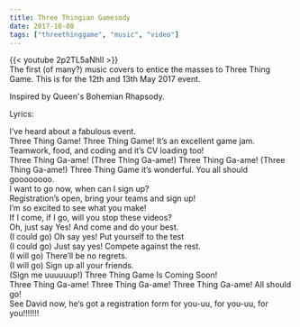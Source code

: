 ```yaml
---
title: Three Thingian Gamesody
date: 2017-10-08
tags: ["threethinggame", "music", "video"]
---
```

{{< youtube 2p2TL5aNhlI >}}
<br/>
The first (of many?) music covers to entice the masses to Three Thing Game. This is for the 12th and 13th May 2017  event.

<!--more-->

Inspired by Queen's Bohemian Rhapsody.

Lyrics:

I’ve heard about a fabulous event.  
Three Thing Game! Three Thing Game! It’s an excellent game jam.  
Teamwork, food, and coding and it’s CV loading too!  
Three Thing Ga-ame! (Three Thing Ga-ame!) Three Thing Ga-ame! (Three Thing Ga-ame!) Three Thing Game it’s wonderful. You all should goooooooo.  
I want to go now, when can I sign up?  
Registration’s open, bring your teams and sign up!  
I’m so excited to see what you make!  
If I come, if I go, will you stop these videos?   
Oh, just say Yes! And come and do your best.  
(I could go) Oh say yes! Put yourself to the test  
(I could go) Just say yes! Compete against the rest.  
(I will go) There’ll be no regrets.  
(I will go) Sign up all your friends.  
(Sign me uuuuuup!) Three Thing Game Is Coming Soon!  
Three Thing Ga-ame! Three Thing Ga-ame! Three Thing Ga-ame! All should go!  
See David now, he‘s got a registration form for you-uu, for you-uu, for you!!!!!!!  